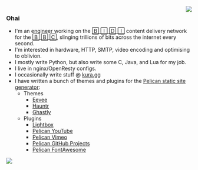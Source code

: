 <img align="right" src="https://github.com/kura/kura/raw/master/epic-sax-guy.gif" />

### Ohai

* I'm an engineer working on the [🄱 🄸 🄳 🄸](https://www.bbc.co.uk/blogs/internet/tags/media-distribution) content delivery network for the [🄱 🄱 🄲](https://bbc.co.uk/), slinging trillions of bits across the internet every second.
* I'm interested in hardware, HTTP, SMTP, video encoding and optimising to oblivion.
* I mostly write Python, but also write some C, Java, and Lua for my job.
* I live in nginx/OpenResty configs.
* I occasionally write stuff @ [kura.gg](https://kura.gg/)
* I have written a bunch of themes and plugins for the [Pelican static site generator](https://github.com/getpelican/pelican):
  * Themes
    * [Eevee](https://kura.gg/eevee)
    * [Hauntr](https://kura.gg/hauntr)
    * [Ghastly](https://kura.gg/ghastly)
  * Plugins
    * [Lightbox](https://kura.gg/lightbox)
    * [Pelican YouTube](https://kura.gg/pelican-youtube)
    * [Pelican Vimeo](https://kura.gg/pelican-vimeo)
    * [Pelican GitHub Projects](https://kura.gg/pelican-githubprojects)
    * [Pelican FontAwesome](https://kura.gg/pelican-fontawesome)

<img align="left" src="https://profile-counter.glitch.me/kura/count.svg" />
